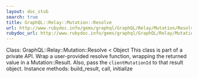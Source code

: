 ```yaml
---
layout: doc_stub
search: true
title: GraphQL::Relay::Mutation::Resolve
url: http://www.rubydoc.info/gems/graphql/GraphQL/Relay/Mutation/Resolve
rubydoc_url: http://www.rubydoc.info/gems/graphql/GraphQL/Relay/Mutation/Resolve
---
```


Class: GraphQL::Relay::Mutation::Resolve < Object
This class is part of a private API.
Wrap a user-provided resolve function, wrapping the returned value
in a Mutation::Result. Also, pass the `clientMutationId` to that
result object. 
Instance methods:
build_result, call, initialize

